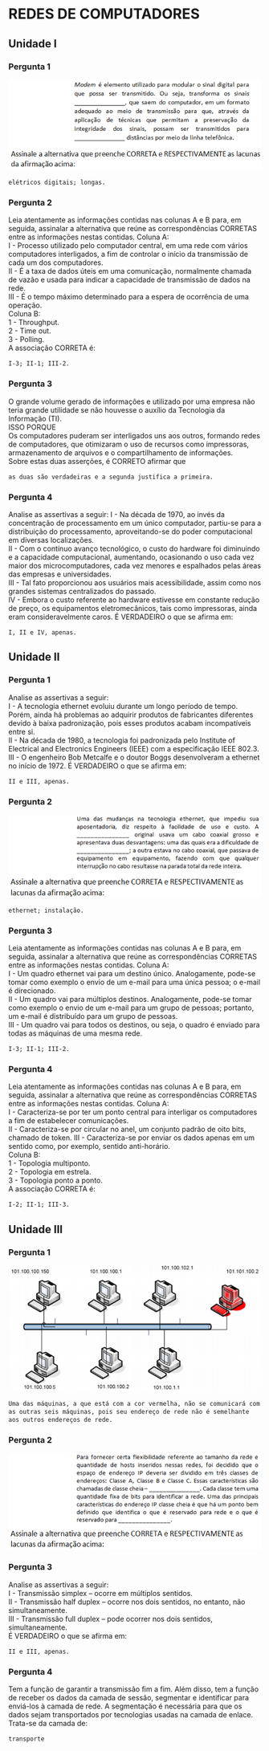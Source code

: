 # REDES DE COMPUTADORES

## Unidade I

### Pergunta 1  

![alt](https://github.com/JefersonMelo/04-UNICSUL/blob/master/05-Semestre/06-Redes-de-Computadores/images/img_I.png)  

```"
elétricos digitais; longas.
```

### Pergunta 2  

Leia atentamente as informações contidas nas colunas A e B para, em seguida, assinalar a alternativa que reúne as correspondências CORRETAS entre as informações nestas contidas.
Coluna A:  
I - Processo utilizado pelo computador central, em uma rede com vários computadores interligados, a fim de controlar o início da transmissão de cada um dos computadores.  
II - É a taxa de dados úteis em uma comunicação, normalmente chamada de vazão e usada para indicar a capacidade de transmissão de dados na rede.  
III - É o tempo máximo determinado para a espera de ocorrência de uma operação.  
Coluna B:  
1 - Throughput.  
2 - Time out.  
3 - Polling.  
A associação CORRETA é:  

```"
I-3; II-1; III-2.
```

### Pergunta 3

O grande volume gerado de informações e utilizado por uma empresa não teria grande utilidade se não houvesse o auxílio da Tecnologia da Informação (TI).  
                                                                                                   ISSO PORQUE  
Os computadores puderam ser interligados uns aos outros, formando redes de computadores, que otimizaram o uso de recursos como impressoras, armazenamento de arquivos e o compartilhamento de informações.  
Sobre estas duas asserções, é CORRETO afirmar que  

```"
as duas são verdadeiras e a segunda justifica a primeira.
```

### Pergunta 4

Analise as assertivas a seguir:
I - Na década de 1970, ao invés da concentração de processamento em um único computador, partiu-se para a distribuição do processamento, aproveitando-se do poder computacional em diversas localizações.  
II - Com o contínuo avanço tecnológico, o custo do hardware foi diminuindo e a capacidade computacional, aumentando, ocasionando o uso cada vez maior dos microcomputadores, cada vez menores e espalhados pelas áreas das empresas e universidades.  
III - Tal fato proporcionou aos usuários mais acessibilidade, assim como nos grandes sistemas centralizados do passado.  
IV - Embora o custo referente ao hardware estivesse em constante redução de preço, os equipamentos eletromecânicos, tais como impressoras, ainda eram consideravelmente caros.
É VERDADEIRO o que se afirma em:  

```"
I, II e IV, apenas.
```

## Unidade II

### Pergunta 1

Analise as assertivas a seguir:  
I - A tecnologia ethernet evoluiu durante um longo período de tempo. Porém, ainda há problemas ao adquirir produtos de fabricantes diferentes devido à baixa padronização, pois esses produtos acabam incompatíveis entre si.  
II - Na década de 1980, a tecnologia foi padronizada pelo Institute of Electrical and Electronics Engineers (IEEE) com a especificação IEEE 802.3.
III - O engenheiro Bob Metcalfe e o doutor Boggs desenvolveram a ethernet no início de 1972.
É VERDADEIRO o que se afirma em:  

```"
II e III, apenas.
```

### Pergunta 2

![alt](https://github.com/JefersonMelo/04-UNICSUL/blob/master/05-Semestre/06-Redes-de-Computadores/images/img_II.png)  

```"
ethernet; instalação.
```

### Pergunta 3

Leia atentamente as informações contidas nas colunas A e B para, em seguida, assinalar a alternativa que reúne as correspondências CORRETAS entre as informações nestas contidas.
Coluna A:  
I - Um quadro ethernet vai para um destino único. Analogamente, pode-se tomar como exemplo o envio de um e-mail para uma única pessoa; o e-mail é direcionado.  
II - Um quadro vai para múltiplos destinos. Analogamente, pode-se tomar como exemplo o envio de um e-mail para um grupo de pessoas; portanto, um e-mail é distribuído para um grupo de pessoas.  
III - Um quadro vai para todos os destinos, ou seja, o quadro é enviado para todas as máquinas de uma mesma rede.  

```"
I-3; II-1; III-2.
```  

### Pergunta 4

Leia atentamente as informações contidas nas colunas A e B para, em seguida, assinalar a alternativa que reúne as correspondências CORRETAS entre as informações nestas contidas.
Coluna A:  
I - Caracteriza-se por ter um ponto central para interligar os computadores a fim de estabelecer comunicações.  
II - Caracteriza-se por circular no anel, um conjunto padrão de oito bits, chamado de token.
III - Caracteriza-se por enviar os dados apenas em um sentido como, por exemplo, sentido anti-horário.  
Coluna B:  
1 - Topologia multiponto.  
2 - Topologia em estrela.  
3 - Topologia ponto a ponto.  
A associação CORRETA é:  

```"
I-2; II-1; III-3.
```

## Unidade III  

### Pergunta 1  

![alt](https://github.com/JefersonMelo/04-UNICSUL/blob/master/05-Semestre/06-Redes-de-Computadores/images/img_III.png)  

```"
Uma das máquinas, a que está com a cor vermelha, não se comunicará com as outras seis máquinas, pois seu endereço de rede não é semelhante aos outros endereços de rede.
```

### Pergunta 2

![alt](https://github.com/JefersonMelo/04-UNICSUL/blob/master/05-Semestre/06-Redes-de-Computadores/images/img_IV.png)  

### Pergunta 3

Analise as assertivas a seguir:  
I - Transmissão simplex – ocorre em múltiplos sentidos.  
II - Transmissão half duplex – ocorre nos dois sentidos, no entanto, não simultaneamente.  
III - Transmissão full duplex – pode ocorrer nos dois sentidos, simultaneamente.  
É VERDADEIRO o que se afirma em:  

```"
II e III, apenas.
```

### Pergunta 4

Tem a função de garantir a transmissão fim a fim. Além disso, tem a função de receber os dados da camada de sessão, segmentar e identificar para enviá-los à camada de rede. A segmentação é necessária para que os dados sejam transportados por tecnologias usadas na camada de enlace.  
Trata-se da camada de:  

```"
transporte
```
